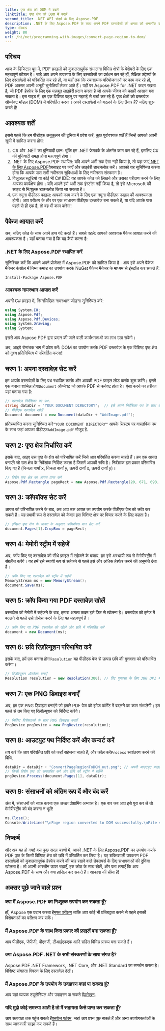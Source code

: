 ```yaml
---
title: पृष्ठ क्षेत्र को DOM में बदलें
linktitle: पृष्ठ क्षेत्र को DOM में बदलें
second_title: .NET API संदर्भ के लिए Aspose.PDF
description: .NET के लिए Aspose.PDF के साथ अपने PDF दस्तावेज़ों की क्षमता को अनलॉक करें। PDF के क्षेत्रों को छवियों में बदलें और अपने वर्कफ़्लो को बेहतर बनाएँ।
type: docs
weight: 80
url: /hi/net/programming-with-images/convert-page-region-to-dom/
---
```

## परिचय

आज के डिजिटल युग में, PDF फ़ाइलों को कुशलतापूर्वक संभालना विभिन्न क्षेत्रों के पेशेवरों के लिए एक महत्वपूर्ण कौशल है। चाहे आप अपने व्यवसाय के लिए दस्तावेज़ों का प्रबंधन कर रहे हों, शैक्षिक उद्देश्यों के लिए दस्तावेज़ों को परिवर्तित कर रहे हों, या यहाँ तक कि रचनात्मक परियोजनाओं पर काम कर रहे हों, PDF अक्सर अपनी अनूठी चुनौतियाँ लेकर आते हैं। यहीं पर Aspose.PDF for .NET कदम रखता है, जो PDF हेरफेर के लिए एक मज़बूत लाइब्रेरी प्रदान करता है जो आपके जीवन को काफ़ी आसान बना सकता है। इस गाइड में, हम एक विशिष्ट पहलू पर गहराई से चर्चा कर रहे हैं: पृष्ठ क्षेत्रों को दस्तावेज़ ऑब्जेक्ट मॉडल (DOM) में परिवर्तित करना। अपने दस्तावेज़ों को बदलने के लिए तैयार हैं? चलिए शुरू करते हैं!

## आवश्यक शर्तें

इससे पहले कि हम पीडीएफ अनुकूलन की दुनिया में प्रवेश करें, कुछ पूर्वावश्यक शर्तें हैं जिन्हें आपको अपनी सूची में शामिल करना होगा:
1. C# और .NET का बुनियादी ज्ञान: चूंकि हम .NET फ्रेमवर्क के अंतर्गत काम कर रहे हैं, इसलिए C# की बुनियादी समझ होना महत्वपूर्ण होगा।
2.  .NET के लिए Aspose.PDF स्थापित: यदि आपने अभी तक ऐसा नहीं किया है, तो यहां जाएं[.NET के लिए Aspose.PDF](https://releases.aspose.com/pdf/net/)वेबसाइट पर जाएँ और लाइब्रेरी डाउनलोड करें। आपको यह सुनिश्चित करना होगा कि आपके पास सभी नवीनतम सुविधाओं के लिए नवीनतम संस्करण है।
3. विज़ुअल स्टूडियो या कोई भी C# IDE: यह आपके कोड को लिखने और उसका परीक्षण करने के लिए आपका कार्यक्षेत्र होगा। यदि आपने इसे अभी तक इंस्टॉल नहीं किया है, तो इसे Microsoft की साइट से निःशुल्क डाउनलोड किया जा सकता है।
4. एक नमूना पीडीएफ फाइल: आपको काम करने के लिए एक नमूना पीडीएफ फाइल की आवश्यकता होगी। आप परीक्षण के तौर पर एक साधारण पीडीएफ दस्तावेज़ बना सकते हैं, या यदि आपके पास पहले से ही एक है, तो वह भी काम करेगा!

## पैकेज आयात करें

अब, चलिए कोड के साथ अपने हाथ गंदे करते हैं। सबसे पहले: आपको आवश्यक पैकेज आयात करने की आवश्यकता है। यहाँ बताया गया है कि यह कैसे करना है:

### .NET के लिए Aspose.PDF स्थापित करें
सुनिश्चित करें कि आपने अपने प्रोजेक्ट में Aspose.PDF को शामिल किया है। आप इसे अपने पैकेज मैनेजर कंसोल में निम्न कमांड का उपयोग करके NuGet पैकेज मैनेजर के माध्यम से इंस्टॉल कर सकते हैं:
```bash
Install-Package Aspose.PDF
```

### आवश्यक नामस्थान आयात करें
अपनी C# फ़ाइल में, निम्नलिखित नामस्थान जोड़ना सुनिश्चित करें:
```csharp
using System.IO;
using Aspose.Pdf;
using Aspose.Pdf.Devices;
using System.Drawing;
using System;
```

इससे आप Aspose.PDF द्वारा प्रदान की जाने वाली कार्यक्षमताओं का लाभ उठा सकेंगे।

अब, आइये रोमांचक भाग में प्रवेश करें: DOM का उपयोग करके PDF दस्तावेज़ के एक विशिष्ट पृष्ठ क्षेत्र को दृश्य प्रतिनिधित्व में परिवर्तित करना!

## चरण 1: अपना दस्तावेज़ सेट करें
 हम आपके दस्तावेज़ों के लिए पथ स्थापित करके और आपकी PDF फ़ाइल लोड करके शुरू करेंगे। इसमें एक बनाना शामिल होगा`Document` ऑब्जेक्ट जो आपके PDF से कनेक्ट होता है। ऐसा करने का तरीका यहां बताया गया है:

```csharp
// दस्तावेज़ निर्देशिका का पथ.
string dataDir = "YOUR DOCUMENT DIRECTORY";  // इसे अपने निर्देशिका पथ के साथ अद्यतन करें
// पीडीएफ दस्तावेज़ खोलें
Document document = new Document(dataDir + "AddImage.pdf");
```

 प्रतिस्थापित करना सुनिश्चित करें`"YOUR DOCUMENT DIRECTORY"` आपके सिस्टम पर वास्तविक पथ के साथ जहां आपका पीडीएफ`AddImage.pdf` मौजूद है.

## चरण 2: पृष्ठ क्षेत्र निर्धारित करें
इसके बाद, आइए उस पृष्ठ के क्षेत्र को परिभाषित करें जिसे आप परिवर्तित करना चाहते हैं। हम एक आयत बनाएंगे जो उस क्षेत्र के निर्देशांक निर्दिष्ट करता है जिसमें आपकी रुचि है। निर्देशांक इस प्रकार परिभाषित किए गए हैं (निचला बायाँ x, निचला बायाँ y, ऊपरी दायाँ x, ऊपरी दायाँ y)।

```csharp
// विशेष पृष्ठ क्षेत्र का आयत प्राप्त करें
Aspose.Pdf.Rectangle pageRect = new Aspose.Pdf.Rectangle(20, 671, 693, 1125);
```

## चरण 3: क्रॉपबॉक्स सेट करें
आयत को परिभाषित करने के बाद, अब आप उस आयत का उपयोग करके पीडीएफ पेज को क्रॉप कर सकते हैं। यह प्रभावी रूप से दस्तावेज़ को केवल इस विशिष्ट क्षेत्र पर विचार करने के लिए कहता है।

```csharp
// इच्छित पृष्ठ क्षेत्र के आयत के अनुसार क्रॉपबॉक्स मान सेट करें
document.Pages[1].CropBox = pageRect;
```

## चरण 4: मेमोरी स्ट्रीम में सहेजें
अब, क्रॉप किए गए दस्तावेज़ को सीधे फ़ाइल में सहेजने के बजाय, हम इसे अस्थायी रूप से मेमोरीस्ट्रीम में संग्रहीत करेंगे। यह हमें इसे स्थायी रूप से सहेजने से पहले इसे और अधिक हेरफेर करने की अनुमति देता है।

```csharp
// क्रॉप किए गए दस्तावेज़ को स्ट्रीम में सहेजें
MemoryStream ms = new MemoryStream();
document.Save(ms);
```

## चरण 5: क्रॉप किया गया PDF दस्तावेज़ खोलें
दस्तावेज़ को मेमोरी में सहेजने के बाद, हमारा अगला कदम इसे फिर से खोलना है। दस्तावेज़ को इमेज में बदलने से पहले उसे प्रोसेस करने के लिए यह महत्वपूर्ण है।

```csharp
// क्रॉप किए गए PDF दस्तावेज़ को खोलें और छवि में परिवर्तित करें
document = new Document(ms);
```

## चरण 6: छवि रिज़ॉल्यूशन परिभाषित करें
इसके बाद, हमें एक बनाना होगा`Resolution` यह पीडीएफ पेज से उत्पन्न छवि की गुणवत्ता को परिभाषित करेगा।

```csharp
// रिज़ॉल्यूशन ऑब्जेक्ट बनाएँ
Resolution resolution = new Resolution(300); // प्रिंट गुणवत्ता के लिए 300 DPI मानक है
```

## चरण 7: एक PNG डिवाइस बनाएँ
अब, हम एक PNG डिवाइस बनाएंगे जो हमारे PDF पेज को इमेज फॉर्मेट में बदलने का काम संभालेगी। हम पहले से तय किए गए रिज़ॉल्यूशन को निर्दिष्ट करेंगे।

```csharp
// निर्दिष्ट विशेषताओं के साथ PNG डिवाइस बनाएँ
PngDevice pngDevice = new PngDevice(resolution);
```

## चरण 8: आउटपुट पथ निर्दिष्ट करें और कन्वर्ट करें
तय करें कि आप परिवर्तित छवि को कहाँ सहेजना चाहते हैं, और कॉल करें`Process` रूपांतरण करने की विधि.

```csharp
dataDir = dataDir + "ConvertPageRegionToDOM_out.png"; // अपनी आउटपुट फ़ाइल निर्दिष्ट करें
// किसी विशेष पृष्ठ को रूपांतरित करें और छवि को स्ट्रीम में सहेजें
pngDevice.Process(document.Pages[1], dataDir);
```

## चरण 9: संसाधनों को अंतिम रूप दें और बंद करें
अंत में, संसाधनों को साफ करना एक अच्छा प्रोग्रामिंग अभ्यास है। एक बार जब आप इसे पूरा कर लें तो मेमोरीस्ट्रीम को बंद करना न भूलें!

```csharp
ms.Close();
Console.WriteLine("\nPage region converted to DOM successfully.\nFile saved at " + dataDir);
```

## निष्कर्ष

और अब यह हो गया! बस कुछ सरल चरणों में, आपने .NET के लिए Aspose.PDF का उपयोग करके PDF पृष्ठ के किसी विशिष्ट क्षेत्र को छवि में परिवर्तित कर लिया है। यह शक्तिशाली उपकरण PDF दस्तावेज़ों को कुशलतापूर्वक हेरफेर करने की चाह रखने वाले डेवलपर्स के लिए संभावनाओं की दुनिया खोलता है। तो अपनी आस्तीन ऊपर चढ़ाएँ, इस कोड के साथ खेलें, और पता लगाएँ कि आप Aspose.PDF के साथ और क्या हासिल कर सकते हैं। आकाश की सीमा है!

## अक्सर पूछे जाने वाले प्रश्न

### क्या मैं Aspose.PDF का निःशुल्क उपयोग कर सकता हूँ?  
 हाँ, Aspose एक प्रदान करता है[मुफ्त परीक्षण](https://releases.aspose.com/) ताकि आप कोई भी प्रतिबद्धता करने से पहले इसकी विशेषताओं का परीक्षण कर सकें।

### मैं Aspose.PDF के साथ किस प्रकार की फ़ाइलें बना सकता हूँ?  
आप पीडीएफ, जेपीजी, पीएनजी, टीआईएफएफ आदि सहित विभिन्न प्रारूप बना सकते हैं। 

### क्या Aspose.PDF .NET के सभी संस्करणों के साथ संगत है?  
Aspose.PDF .NET Framework, .NET Core, और .NET Standard का समर्थन करता है। विशिष्ट संगतता विवरण के लिए दस्तावेज़ देखें।

### मैं Aspose.PDF के उपयोग के उदाहरण कहां पा सकता हूं?  
 आप यहां व्यापक ट्यूटोरियल और उदाहरण पा सकते हैं[प्रलेखन](https://reference.aspose.com/pdf/net/).

### यदि मुझे कोई समस्या आती है तो मैं सहायता कैसे प्राप्त कर सकता हूँ?  
 आप सहायता तक पहुंच सकते हैं[एस्पोज फोरम](https://forum.aspose.com/c/pdf/10), जहां आप प्रश्न पूछ सकते हैं और अन्य उपयोगकर्ताओं के साथ जानकारी साझा कर सकते हैं।
